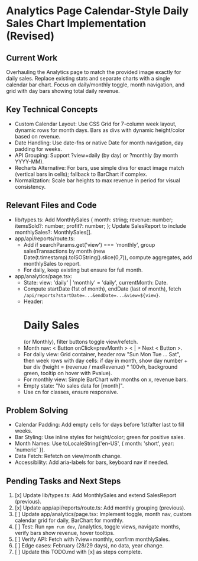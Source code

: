 # Analytics Page Calendar-Style Daily Sales Chart Implementation (Revised)

## Current Work
Overhauling the Analytics page to match the provided image exactly for daily sales. Replace existing stats and separate charts with a single calendar bar chart. Focus on daily/monthly toggle, month navigation, and grid with day bars showing total daily revenue.

## Key Technical Concepts
- Custom Calendar Layout: Use CSS Grid for 7-column week layout, dynamic rows for month days. Bars as divs with dynamic height/color based on revenue.
- Date Handling: Use date-fns or native Date for month navigation, day padding for weeks.
- API Grouping: Support ?view=daily (by day) or ?monthly (by month YYYY-MM).
- Recharts Alternative: For bars, use simple divs for exact image match (vertical bars in cells); fallback to BarChart if complex.
- Normalization: Scale bar heights to max revenue in period for visual consistency.

## Relevant Files and Code
- lib/types.ts: Add MonthlySales { month: string; revenue: number; itemsSold?: number; profit?: number; }; Update SalesReport to include monthlySales?: MonthlySales[].
- app/api/reports/route.ts:
  - Add if searchParams.get('view') === 'monthly', group salesTransactions by month (new Date(t.timestamp).toISOString().slice(0,7)), compute aggregates, add monthlySales to report.
  - For daily, keep existing but ensure for full month.
- app/analytics/page.tsx:
  - State: view: 'daily' | 'monthly' = 'daily', currentMonth: Date.
  - Compute startDate (1st of month), endDate (last of month), fetch `/api/reports?startDate=...&endDate=...&view=${view}`.
  - Header: <h1>Daily Sales</h1> (or Monthly), filter buttons toggle view/refetch.
  - Month nav: < Button onClick=prevMonth > < | > Next < Button >.
  - For daily view: Grid container, header row "Sun Mon Tue ... Sat", then week rows with day cells: if day in month, show day number + bar div (height = (revenue / maxRevenue) * 100vh, background green, tooltip on hover with ₱value).
  - For monthly view: Simple BarChart with months on x, revenue bars.
  - Empty state: "No sales data for [month]".
  - Use cn for classes, ensure responsive.

## Problem Solving
- Calendar Padding: Add empty cells for days before 1st/after last to fill weeks.
- Bar Styling: Use inline styles for height/color; green for positive sales.
- Month Names: Use toLocaleString('en-US', { month: 'short', year: 'numeric' }).
- Data Fetch: Refetch on view/month change.
- Accessibility: Add aria-labels for bars, keyboard nav if needed.

## Pending Tasks and Next Steps
1. [x] Update lib/types.ts: Add MonthlySales and extend SalesReport (previous).
2. [x] Update app/api/reports/route.ts: Add monthly grouping (previous).
3. [ ] Update app/analytics/page.tsx: Implement toggle, month nav, custom calendar grid for daily, BarChart for monthly.
4. [ ] Test: Run `npm run dev`, /analytics, toggle views, navigate months, verify bars show revenue, hover tooltips.
5. [ ] Verify API: Fetch with ?view=monthly, confirm monthlySales.
6. [ ] Edge cases: February (28/29 days), no data, year change.
7. [ ] Update this TODO.md with [x] as steps complete.
